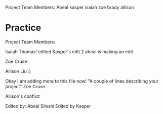 Project Team Members: Abeal kasper isaiah zoe brady allison
# Practice

Project Team Members: 

Isaiah Thomas!
edited
Kasper's edit 2
abeal is making an edit

Zoe Cruse

Allison Liu :)

Okay I am adding more to this file now! 
"A couple of lines describing your project"
Zoe Cruse 

Allison's conflict

Edited by: Abeal Sileshi
Edited by Kasper
